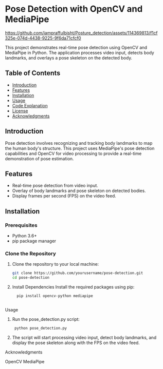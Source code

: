 # **Pose Detection with OpenCV and MediaPipe**





https://github.com/iampraffulbisht/Posture_detection/assets/114369813/f1cf325e-074d-4438-9225-9f6da71cfcf0



This project demonstrates real-time pose detection using OpenCV and MediaPipe in Python. The application processes video input, detects body landmarks, and overlays a pose skeleton on the detected body.

## Table of Contents

- [Introduction](#introduction)
- [Features](#features)
- [Installation](#installation)
- [Usage](#usage)
- [Code Explanation](#code-explanation)
- [License](#license)
- [Acknowledgments](#acknowledgments)

## Introduction

Pose detection involves recognizing and tracking body landmarks to map the human body's structure. This project uses MediaPipe's pose detection capabilities and OpenCV for video processing to provide a real-time demonstration of pose estimation.

## Features

- Real-time pose detection from video input.
- Overlay of body landmarks and pose skeleton on detected bodies.
- Display frames per second (FPS) on the video feed.

## Installation

### Prerequisites

- Python 3.6+
- pip package manager

### Clone the Repository

1. Clone the repository to your local machine:
   ```bash
   git clone https://github.com/yourusername/pose-detection.git
   cd pose-detection
   
2. Install Dependencies
Install the required packages using pip:
   ```bash
     pip install opencv-python mediapipe
      
Usage

1. Run the pose_detection.py script:
   ```bash
    python pose_detection.py

3. The script will start processing video input, detect body landmarks, and display the pose skeleton along with the FPS on the video feed.

Acknowledgments

OpenCV
MediaPipe

